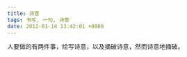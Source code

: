 ```yaml
---
title: 诗意
tags: 书写, 一句, 诗意
date: 2012-01-14 13:42:01 +0800
---
```



人要做的有两件事，绘写诗意，以及捅破诗意，然而诗意地捅破。


